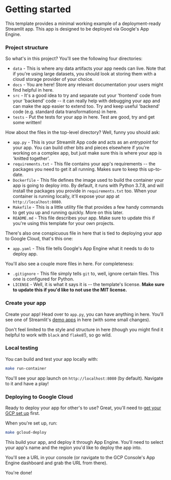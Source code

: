 # Getting started

This template provides a minimal working example of a deployment-ready Streamlit app. This app is designed to be deployed via Google's App Engine.

### Project structure

So what's in this project? You'll see the following four directories:

* `data` - This is where any data artifacts your app needs can live. Note that if you're using large datasets, you should look at storing them with a cloud storage provider of your choice.
* `docs` - You are here! Store any relevant documentation your users might find helpful in here.
* `src` - It's a good idea to try and separate out your 'frontend' code from your 'backend' code -- it can really help with debugging your app and can make the app easier to extend too. Try and keep useful 'backend' code (e.g. standard data transformations) in here.
* `tests` - Put the tests for your app in here. Test are good, try and get some written!

How about the files in the top-level directory? Well, funny you should ask:

* `app.py` - This is your Streamlit App code and acts as an _entrypoint_ for your app. You can build other bits and pieces elsewhere if you're working on a complex app, but just make sure this is where your app is 'knitted together'.
* `requirements.txt` - This file contains your app's requirements -- the packages you need to get it all running. Makes sure to keep this up-to-date.
* `Dockerfile` - This file defines the image used to build the container your app is going to deploy into. By default, it runs with Python 3.7.8, and will install the packages you provide in `requirements.txt` too. When your container is running locally, it'll expose your app at `http://localhost:8080`.
* `Makefile` - This is a little utility file that provides a few handy commands to get you up and running quickly. More on this later.
* `README.md` - This file describes your app. Make sure to update this if you're using this template for your own projects.
 
 There's also one conspicuous file in here that is tied to deploying your app to Google Cloud, that's this one:
 
* `app.yaml` - This file tells Google's App Engine what it needs to do to deploy app.

You'll also see a couple more files in here. For completeness:

* `.gitignore` - This file simply tells `git` to, well, ignore certain files. This one is configured for Python. 
* `LICENSE` - Well, it is what it says it is -- the template's license. **Make sure to update this if you'd like to not use the MIT license.**

### Create your app

Create your app! Head over to `app.py`, you can have anything in here. You'll see one of Streamlit's [demo apps](https://raw.githubusercontent.com/streamlit/demo-uber-nyc-pickups/master/app.py) in here (with some small changes).

Don't feel limited to the style and structure in here (though you might find it helpful to work with `black` and `flake8`!), so go wild.

### Local testing

You can build and test your app locally with:

```bash
make run-container
```

You'll see your app launch on `http://localhost:8080` (by default). Navigate to it and have a play!

### Deploying to Google Cloud

Ready to deploy your app for other's to use? Great, you'll need to [get your GCP set up](https://cloud.google.com/appengine/docs/flexible/custom-runtimes/quickstart) first.

When you're set up, run:

```bash
make gcloud-deploy
```

This build your app, and deploy it through App Engine. You'll need to select your app's name and the region you'd like to deploy the app into.

You'll see a URL in your console (or navigate to the GCP Console's App Engine dashboard and grab the URL from there).

You're done! 
